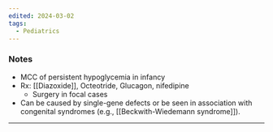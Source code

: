 ```yaml
---
edited: 2024-03-02
tags:
  - Pediatrics
---
```

### Notes
- MCC of persistent hypoglycemia in infancy
- Rx: [[Diazoxide]], Octeotride, Glucagon, nifedipine
	- Surgery in focal cases
- Can be caused by single-gene defects or be seen in association with congenital syndromes (e.g., [[Beckwith-Wiedemann syndrome]]).

---
